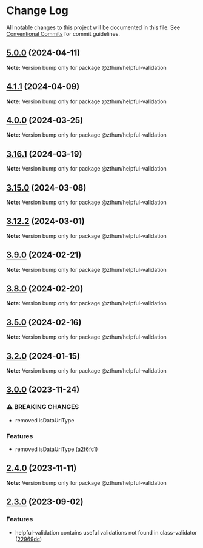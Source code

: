 # Change Log

All notable changes to this project will be documented in this file.
See [Conventional Commits](https://conventionalcommits.org) for commit guidelines.

## [5.0.0](https://github.com/zthun/helpful/compare/v4.1.2...v5.0.0) (2024-04-11)

**Note:** Version bump only for package @zthun/helpful-validation





## [4.1.1](https://github.com/zthun/helpful/compare/v4.1.0...v4.1.1) (2024-04-09)

**Note:** Version bump only for package @zthun/helpful-validation





## [4.0.0](https://github.com/zthun/helpful/compare/v3.16.1...v4.0.0) (2024-03-25)

**Note:** Version bump only for package @zthun/helpful-validation





## [3.16.1](https://github.com/zthun/helpful/compare/v3.16.0...v3.16.1) (2024-03-19)

**Note:** Version bump only for package @zthun/helpful-validation





## [3.15.0](https://github.com/zthun/helpful/compare/v3.14.0...v3.15.0) (2024-03-08)

**Note:** Version bump only for package @zthun/helpful-validation





## [3.12.2](https://github.com/zthun/helpful/compare/v3.12.1...v3.12.2) (2024-03-01)

**Note:** Version bump only for package @zthun/helpful-validation





## [3.9.0](https://github.com/zthun/helpful/compare/v3.8.0...v3.9.0) (2024-02-21)

**Note:** Version bump only for package @zthun/helpful-validation





## [3.8.0](https://github.com/zthun/helpful/compare/v3.7.3...v3.8.0) (2024-02-20)

**Note:** Version bump only for package @zthun/helpful-validation





## [3.5.0](https://github.com/zthun/helpful/compare/v3.4.0...v3.5.0) (2024-02-16)

**Note:** Version bump only for package @zthun/helpful-validation





## [3.2.0](https://github.com/zthun/helpful/compare/v3.1.0...v3.2.0) (2024-01-15)

**Note:** Version bump only for package @zthun/helpful-validation





## [3.0.0](https://github.com/zthun/helpful/compare/v2.7.1...v3.0.0) (2023-11-24)


### ⚠ BREAKING CHANGES

* removed isDataUriType

### Features

* removed isDataUriType ([a2f6fc1](https://github.com/zthun/helpful/commit/a2f6fc108919c8000e9160433943bb506330eee4))



## [2.4.0](https://github.com/zthun/helpful/compare/v2.3.0...v2.4.0) (2023-11-11)

**Note:** Version bump only for package @zthun/helpful-validation





## [2.3.0](https://github.com/zthun/helpful/compare/v2.2.1...v2.3.0) (2023-09-02)


### Features

* helpful-validation contains useful validations not found in class-validator ([22969dc](https://github.com/zthun/helpful/commit/22969dc9c4d5fe521d015881ce044f1343ec5ca5))
